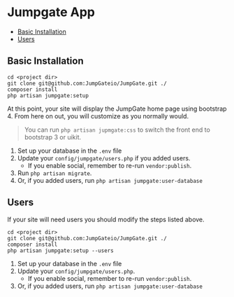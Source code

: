 # Jumpgate App

- [Basic Installation](#basic-installation)
- [Users](#users)

<a name="basic-installation"></a>
## Basic Installation

```
cd <project dir>
git clone git@github.com:JumpGateio/JumpGate.git ./
composer install
php artisan jumpgate:setup
```
At this point, your site will display the JumpGate home page using bootstrap 4.  From here on out, you will customize as you normally would.

> You can run `php artisan jupmgate:css` to switch the front end to bootstrap 3 or uikit.

1. Set up your database in the `.env` file
1. Update your `config/jumpgate/users.php` if you added users.
    - If you enable social, remember to re-run `vendor:publish`.
1. Run `php artisan migrate`.
1. Or, if you added users, run `php artisan jumpgate:user-database`

<a name="users"></a>
## Users

If your site will need users you should modify the steps listed above.

```
cd <project dir>
git clone git@github.com:JumpGateio/JumpGate.git ./
composer install
php artisan jumpgate:setup --users
```

1. Set up your database in the `.env` file
1. Update your `config/jumpgate/users.php`.
    - If you enable social, remember to re-run `vendor:publish`.
1. Or, if you added users, run `php artisan jumpgate:user-database`
